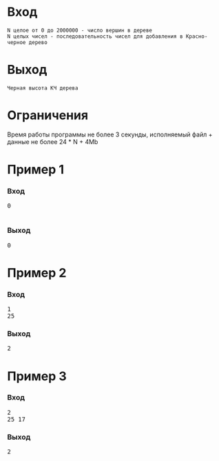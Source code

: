 # Вход
	N целое от 0 до 2000000 - число вершин в дереве
	N целых чисел - последовательность чисел для добавления в Красно-черное дерево

# Выход
	Черная высота КЧ дерева

# Ограничения
Время работы программы не более 3 секунды, исполняемый файл + данные не более 24 * N + 4Mb


# Пример 1
### Вход
<pre>
0

</pre>
### Выход
<pre>
0
</pre>

# Пример 2
### Вход
<pre>
1
25
</pre>
### Выход
<pre>
2
</pre>

# Пример 3
### Вход
<pre>
2
25 17
</pre>
### Выход
<pre>
2
</pre>
